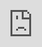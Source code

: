 ```yaml
---
marp: true
author: Julien Arino
title: : Livestock diseases - Introduction
description: Julien Arino - OMNI/RÉUNIS & MfPH course on One Health Modelling for Emerging Infectious Diseases - Livestock diseases - Introduction
theme: default
class: invert
math: mathjax
paginate: false
size: 4:3
---
```


<style>
  .theorem {
    text-align:justify;
    background-color:#16a085;
    border-radius:20px;
    padding:10px 20px 10px 20px;
    box-shadow: 0px 1px 5px #999;  margin-bottom: 10px;
  }
  .definition {
    text-align:justify;
    background-color:#ededde;
    border-radius:20px;
    padding:10px 20px 10px 20px;
    box-shadow: 0px 1px 5px #999;
    margin-bottom: 10px;
  }
  img[alt~="center"] {
    display: block;
    margin: 0 auto;
  }
</style>

<!-- backgroundColor: black -->
<!-- _backgroundImage: "linear-gradient(to top, #85110d, 1%, black)" -->
# <!--fit-->Livestock diseases - Introduction

27-31 March 2023 

Julien Arino ([julien.arino@umanitoba.ca](mailto:Julien.Arino@umanitoba.ca)) [![width:32px](https://raw.githubusercontent.com/julien-arino/omni-course/main/FIGS/GitHub-Mark-Light-64px.png)](https://github.com/julien-arino)

Department of Mathematics & Data Science Nexus
University of Manitoba*

<div style = "font-size:18px; margin-top:-10px; padding-bottom:30px;"></div>

Canadian Centre for Disease Modelling
NSERC-PHAC EID Modelling Consortium (CANMOD, MfPH, OMNI/RÉUNIS)

<div style = "text-align: justify; position: relative; bottom: -5%; font-size:20px;">
* The University of Manitoba campuses are located on original lands of Anishinaabeg, Cree, Oji-Cree, Dakota and Dene peoples, and on the homeland of the Métis Nation.</div>

---

# <!--fit-->Livestock diseases

Theme 2 in Part II of the OMNI/RÉUNIS course

<!--
---

# Bibliographic resources

- Charles Gerba. Chapter on [Environmentally Transmitted Pathogens](https://doi.org/10.1016/B978-0-12-370519-8.00022-5) in [Environmental Microbiology](https://doi.org/10.1016/B978-0-12-370519-8.X0001-6). Where applicable, I follow the same order
- CDC
- Wikipedia and linked resources
- Google Scholar

# Images sources

- Wikipedia, Google Image Search, papers...
- Note that some diagrams have weird colours: I am inverting them to have a black background...

-->

---

<!-- _backgroundImage: "radial-gradient(red,30%,black)" -->
# Outline
- Animal diseases, zoonoses and epizootics
- Diseases of livestock
- Examples (from local to global)
  - Scrapie
  - Hoof and mouth disease
  - Bovine tuberculosis
  - Avian influenza

---

<!-- _backgroundImage: "linear-gradient(to bottom, red, black)" -->
# <!--fit-->Animal diseases, zoonoses and epizootics

---

# Animal diseases

[WOAH](https://www.woah.org/en/what-we-do/animal-health-and-welfare/animal-diseases/) (World Organisation for Animal Health - changed May 2022 from former OIE) has **117 Listed diseases**, **several emerging diseases** and **additional important diseases** (not Listed) and **more than 50 wildlife diseases** which may have a serious impact on livestock health and public health and can adversely affect wildlife conservation

---

# Animal disease

From chatGPT (emphasis mine)

> An **animal disease** refers to *any illness*, *infection*, or *health condition* that *affects animals*, whether domesticated or wild. Animal diseases can be *caused by a wide range of agents* such as *viruses*, *bacteria*, *fungi*, *parasites*, and *toxins*. These diseases can affect various body systems, including respiratory, gastrointestinal, nervous, and immune systems, among others. Animal diseases can have significant impacts on animal health, welfare, and productivity, as well as on public health and the economy. Some examples of animal diseases include foot-and-mouth disease, bovine tuberculosis, brucellosis, and African swine fever, among many others

---

# Zoonoses

From the [CDC](https://www.cdc.gov/onehealth/basics/zoonotic-diseases.html) 

> caused by germs that spread between animals and people

From the [WHO](https://www.who.int/news-room/fact-sheets/detail/zoonoses)

> infectious disease that has jumped from a non-human animal to humans. Zoonotic pathogens may be bacterial, viral or parasitic, or may involve unconventional agents and can spread to humans through direct contact or through food, water or the environment

---

Continuing with [WHO](https://www.who.int/news-room/fact-sheets/detail/zoonoses)

> [zoonoses] represent a major public health problem around the world due to our close relationship with animals in agriculture, as companions and in the natural environment. Zoonoses can also cause disruptions in the production and trade of animal products for food and other usess

---

From ChatGPT (emphasis mine)

> A **zoonosis**, also known as **zoonotic disease**, is an *infectious disease* that can be *transmitted from animals to humans*, either *directly or indirectly*. These diseases can be caused by *viruses, bacteria, parasites*, and *fungi*, and can be *transmitted through various routes* such as bites, scratches, consumption of contaminated food or water, inhalation of droplets, or contact with infected bodily fluids. Some well-known zoonotic diseases include rabies, Lyme disease, salmonellosis, and avian influenza. Zoonoses can pose significant public health challenges as they can potentially lead to widespread outbreaks and pandemics

---

![bg contain invert](https://www.cdc.gov/onehealth/images/zoonotic-diseases-spread-between-animals-and-people.jpg)

---

“Taylor et al. (2001) documented that 61% of all human pathogens are zoonotic. And of the 175 newly emerging pathogens in humans, 75% are listed as zoonotic … However, it is also important to remember that some diseases affect animals only, often with economic, environmental and/or societal implications.” – Bender et al., [Recent Animal Disease Outbreaks and their Impact on Human Populations](https://doi.org/10.1300/j096v11n01_02). 2006: 133

---

# Epizootics

---

> **Epizooty** refers to a **sudden outbreak** or occurrence of a **highly contagious and widespread disease** affecting animals in a **particular geographic area or population**. It is essentially an animal equivalent of an epidemic. Epizooties are caused by a variety of infectious agents such as bacteria, viruses, fungi, and parasites, and can affect various animal species, including livestock, poultry, wildlife, and companion animals. Epizooties can cause significant economic losses in the affected areas, as they can lead to massive mortalities, reduced productivity, trade restrictions, and increased costs for disease control measures. Some examples of epizooties include avian influenza, foot-and-mouth disease, and African swine fever

---

<!-- _backgroundImage: "linear-gradient(to bottom, red, black)" -->
# <!--fit-->Diseases of livestock

---

# Important for several reasons

- Economic consequences
- Consequences on food availability
- Transmission to humans

See, e.g., [this report](https://bulletin.woah.org/?panorama=05-1-02-2021-1_tt) (and [here](https://doi.org/10.20506/TT.2551))

---

![bg contain invert](https://raw.githubusercontent.com/julien-arino/omni-course/main/FIGS/impact-of-zoonoses.png)

---

![bg contain invert](https://raw.githubusercontent.com/julien-arino/omni-course/main/FIGS/avg-monthly-cost-disease-outbreak.png)

---

[AI](https://inspection.canada.ca/animal-health/terrestrial-animals/diseases/reportable/avian-influenza/eng/1323990856863/1323991018946):  Avian influenza

[TSE](https://www.health.state.mn.us/diseases/tses/animal.html): Transmissible spongiform encephalopathies or prion diseases

[Q fever](https://www.cdc.gov/qfever/index.html): Q fever is a disease caused by the bacteria Coxiella burnetii

---

![bg contain](https://raw.githubusercontent.com/julien-arino/omni-course/main/FIGS/impact-trans-area-diseases-part1.png "https://www.fao.org/3/i5512e/i5512e.pdf")

---

![bg contain](https://raw.githubusercontent.com/julien-arino/omni-course/main/FIGS/impact-trans-area-diseases-part2.png "https://www.fao.org/3/i5512e/i5512e.pdf")

---

<!-- _backgroundImage: "linear-gradient(to bottom, red, black)" -->
# <!--fit-->Examples (from local to global)

---

In the following, we look at several diseases of livestock

All have potential global implications, but the scale of most transmission events ranges from local to global

---

<!-- _backgroundImage: "linear-gradient(to bottom, #071A4E, black)" -->
# <!--fit-->Example - Scrapie

---

![bg contain left:50%](https://raw.githubusercontent.com/julien-arino/omni-course/main/FIGS/17-Figure2.4-1.png "https://link.springer.com/chapter/10.1007/978-1-4614-5338-3_2")

# Scrapie

Transmissible spongiform encephalopathy (similar to BSE) of sheep and goats

Fatal degenerative disease affecting the nervous system

---

![bg contain left:50%](https://raw.githubusercontent.com/julien-arino/omni-course/main/FIGS/scrapies-signs-symptoms.png)

Name derived from one of the clinical signs of the condition: affected animals compulsively scrape off their fleeces against rocks, trees or fences

Other clinical signs include excessive lip smacking, altered gaits and convulsive collapse

---

<!-- _backgroundImage: "linear-gradient(to bottom, #071A4E, black)" -->
# <!--fit-->Example - Foot-and-mouth disease

## <!--fit-->($=$ hoof-and-mouth disease, $\neq$ hand-foot-and-mouth disease)

---

![bg contain left:40%](https://raw.githubusercontent.com/julien-arino/omni-course/main/FIGS/Electronmicrograph_of_the_foot-and-mouth_disease_virus.png)

# FMD-HMD
Severe, highly communicable **viral** disease of cattle and swine

Also affects sheep, goats, deer and other cloven-hoofed ruminants. Horses not affected

Elephants, hedgehogs and some rodents also susceptible but do not develop clinical signs of the disease

---

![bg contain left:60%](https://raw.githubusercontent.com/julien-arino/omni-course/main/FIGS/Foot_and_mouth_disease_in_mouth.jpg)

Fever and blister-like sores on the tongue and lips, in the mouth, on the teats and between the hooves

Many affected animals recover, but the disease leaves them weakened and debilitated

---

# <!--fit-->[2001 United Kingdom foot-and-mouth outbreak](https://en.wikipedia.org/wiki/2001_United_Kingdom_foot-and-mouth_outbreak)

- 2,000 cases of the disease in farms across most of the British countryside

- Over 6 million cows and sheep were killed to control the disease

- Ministry of Agriculture, Fisheries and Food (MAFF)adopted a policy of "contiguous cull" – all sheep within 3 kilometres (3,000 m) of known cases slaughtered

---

<!-- _backgroundImage: "linear-gradient(to bottom, #071A4E, black)" -->
# <!--fit-->Example - Bovine tuberculosis

---

![bg contain left:50%](https://raw.githubusercontent.com/julien-arino/omni-course/main/FIGS/images_large_10.1177_0300985812467472-fig1.jpeg "https://journals.sagepub.com/doi/10.1177/0300985812467472")

# <!--fit-->Bovine tuberculosis (bTB)

Chronic contagious bacterial disease of livestock and occasionally other species of mammals, resulting from infection with *Mycobacterium bovis* (*M. bovis*)

---

Bacteria may lie dormant in an infected animal for years without causing clinical signs or progressive disease symptoms

It can reactivate during periods of stress or in older animals

In countries with eradication programs, e.g., Canada, advanced disease is rare as most cases are detected at an early stage and few infections progress to clinical signs

---

![bg left:45% invert](https://raw.githubusercontent.com/julien-arino/omni-course/main/FIGS/img-5-small700.jpg)

Infected animals with progressive disease shed the bacteria in respiratory secretions and aerosols, feces, milk, and sometimes in urine, vaginal secretions, or semen

Movement of infected animals from one herd to another with subsequent extended close contact increases transmission risk

Where infected wildlife are a reservoir of disease, there is potential for transmission to livestock

---

![bg contain left:40%](https://raw.githubusercontent.com/julien-arino/omni-course/main/FIGS/GPW-Updated-CFIA-registration-list-HeaderImg_Artboard-1.3-scaled.jpg)
# <!--fit-->Bovine TB in Canada

Reportable disease, suspect cases must be reported to CFIA; CFIA conducts investigation to determine if the disease present

If bovine TB is confirmed, CFIA alerts provincial health department and implements strict disease eradication measures to eliminate the infection and prevent further spread to livestock, humans, and wildlife

---

# <!--fit-->Bovine TB control measures in Canada

- Implement a quarantine and restricting the movement of animals and equipment
- Humane destruction of all infected and susceptible exposed animals
- Cleaning and disinfection of infected premises and equipment
- Investigation and testing of all at-risk livestock herds which are epidemiologically associated with the infected premises (tracing)
- Testing livestock and wildlife within a surveillance zone surrounding the infected premises
- Testing any livestock herds that are re-stocked onto a premises where bovine TB was previously confirmed.

---

# [A global issue](http://dx.doi.org/10.20506/bull.2019.1.2912)

Forty-four percent of countries reported bovine tuberculosis (bTB) via the OIE World Animal Health Information System (WAHIS) between January 2017 and June 2018

Only a quarter of the affected countries were applying all the relevant control measures

---

![bg contain](https://raw.githubusercontent.com/julien-arino/omni-course/main/FIGS/3-1_map_ENG_72-1200x609.jpg)

---

![bg contain invert](https://raw.githubusercontent.com/julien-arino/omni-course/main/FIGS/prevalence-TB-bovine-subsahara.png)

---

![bg contain invert](https://raw.githubusercontent.com/julien-arino/omni-course/main/FIGS/prevalence-taux-apparent-TB-bovine-subsahara.png)

---

# [10 goals for zoonotic TB](https://www.woah.org/app/uploads/2021/03/roadmap-zoonotic-tb.pdf)

1. [Collect and report more complete and accurate data from human and animal populations](https://gbads.woah.org/)
2. Improve diagnosis in people
3. Address research gaps
4. Ensure safer food
5. Improve animal health
6. Reduce the risk to people
7. Increase awareness, engagement and collaboration
8. Develop policies and guidelines
9. Implement joint interventions
10. Advocate for investment

---

![bg contain](https://raw.githubusercontent.com/julien-arino/omni-course/main/FIGS/FAO-pastoralisme-au-Tchad.png)

---

<!-- _backgroundImage: "linear-gradient(to bottom, #071A4E, black)" -->
# <!--fit-->Example - Avian influenza

---

![bg contain left:40%](https://raw.githubusercontent.com/julien-arino/omni-course/main/FIGS/H1N1_navbox.jpg)

# Avian influenza

Caused by Influenza A virus

Adapted to birds but can also stably adapt and sustain P2P transmission

---

# <!--fit-->High pathogenicity avian influenza (HPAI)

- HPAI A virus subtype H5N1: emerging avian influenza virus causing global concern as a potential pandemic threat

- H5N1 has killed millions of poultry throughout Asia, Europe, and Africa

- Coexistence of human flu viruses and avian flu viruses (especially H5N1) will provide an opportunity for genetic material to be exchanged between species-specific viruses, possibly creating a new virulent influenza strain that is easily transmissible and lethal to humans

- CFR for humans with H5N1 is 60%

---

- AI global concern because it involves multiple bird species, both wild and livestock

- The thing with wild birds is that they fly... :)

---

![bg contain](https://raw.githubusercontent.com/julien-arino/omni-course/main/FIGS/Map-Boreal-Bird-Migrations.jpg)

<!-----

![bg contain](https://raw.githubusercontent.com/julien-arino/omni-course/main/FIGS/mm-birds3.jpg)
-->
---

![bg contain](https://raw.githubusercontent.com/julien-arino/omni-course/main/FIGS/e71b4510-a97b-4285-9675-1c2f4aaf4ad9.jpg)

---

![bg contain](https://raw.githubusercontent.com/julien-arino/omni-course/main/FIGS/Learn_CCSC_AK-Flyway-exhibit-hero.jpg)

---

![bg contain invert](https://raw.githubusercontent.com/julien-arino/omni-course/main/FIGS/AI-cases-animals1.png)

---

![bg contain invert](https://raw.githubusercontent.com/julien-arino/omni-course/main/FIGS/AI-cases-animals2.png)

---

![bg contain invert](https://raw.githubusercontent.com/julien-arino/omni-course/main/FIGS/AI-cases-animals3.png)

---

![bg contain invert](https://raw.githubusercontent.com/julien-arino/omni-course/main/FIGS/AI-cases-humans.png)

---

<div style="width:80%; height:100%">
  <iframe src="http://hpai.efsa.aus.vet/" style="position:absolute; top:0px; left:0px; 
  width:100%; height:100%; border: none; overflow: hidden;"></iframe>
</div>

---

![bg contain](https://agriculture.gouv.fr/sites/default/files/20220930%20IAHP%20ZRP%20et%20ZRD.jpg)

---

See (in French) [here](https://agriculture.gouv.fr/influenza-aviaire-la-situation-en-france):

- Epizooty from August 2021 to May 2022
- "À la mi-octobre 2022, environ 21,8 millions d'animaux (palmipèdes et volailles) avaient été abattus en France dans le cadre de la gestion de la crise (août 2021-mai 2022)"
- "À la date du 23 juin 2022, la France comptait 1 378 foyers d’influenza aviaire hautement pathogène (IAHP) en élevage, 72 cas en faune sauvage et 35 cas en basse-cours"

---

<!-- _backgroundImage: "linear-gradient(to bottom, red, black)" -->
# <!--fit-->In conclusion

---

Diseases of livestock

- are widespread and attack
  - highly organised "food production systems"
  - more traditional food production systems as well
- threaten the livelihood of many
- threaten food security
- have potential pathogenic consequences in humans

